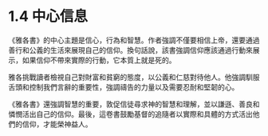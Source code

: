 # 1.4 中心信息

《雅各書》的中心主題是信心，行為和智慧。作者強調不僅要相信上帝，還要通過善行和公義的生活來展現自己的信仰。換句話說，該書強調信仰應該通過行動來展示，如果信仰不帶來實際的行動，它本質上就是死的。

雅各挑戰讀者檢視自己對財富和貧窮的態度，以公義和仁慈對待他人。他強調馴服舌頭和控制我們言辭的重要性，強調禱告的力量以及需要忍耐和堅韌的心。

《雅各書》還強調智慧的重要，敦促信徒尋求神的智慧和理解，並以謙遜、善良和憐憫活出自己的信仰。最後，這卷書鼓勵基督的追隨者以實際和具體的方式活出他們的信仰，才能榮神益人。